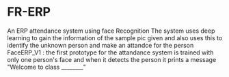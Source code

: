 # FR-ERP
An ERP attendance system using face Recognition
The system uses deep learning to gain the information of the sample pic given and also uses this to identify the unknown person and make an attandce for the person 
FaceERP_V1 : the first prototype for the attandance system is trained with only one person's face and when it detects the person it prints a message "Welcome to class ________" 

